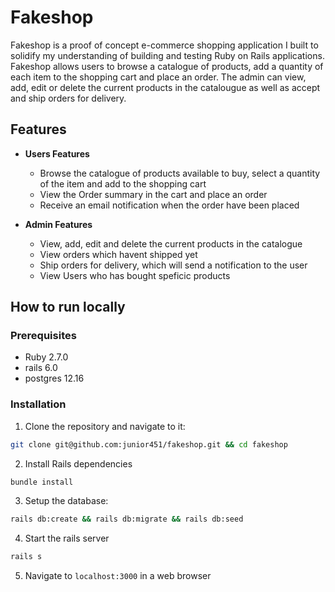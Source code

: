 # Fakeshop

Fakeshop is a proof of concept e-commerce shopping application I built to solidify my understanding of building and testing Ruby on Rails applications. Fakeshop allows users to browse a catalogue of products, add a quantity of each item to the shopping cart and place an order. The admin can view, add, edit or delete the current products in the catalougue as well as accept and ship orders for delivery. 

## Features
- **Users Features**
  - Browse the catalogue of products available to buy, select a quantity of the item and add to the shopping cart
  - View the Order summary in the cart and place an order
  - Receive an email notification when the order have been placed

- **Admin Features**
  - View, add, edit and delete the current products in the catalogue
  - View orders which havent shipped yet
  - Ship orders for delivery, which will send a notification to the user
  - View Users who has bought speficic products


## How to run locally
### Prerequisites

  - Ruby 2.7.0
  - rails 6.0
  - postgres 12.16

### Installation

1. Clone the repository and navigate to it:
```sh
git clone git@github.com:junior451/fakeshop.git && cd fakeshop
```

2. Install Rails dependencies
```sh
bundle install
```

3. Setup the database:
```sh
rails db:create && rails db:migrate && rails db:seed
```

4. Start the rails server
```sh
rails s
```

5. Navigate to `localhost:3000` in a web browser